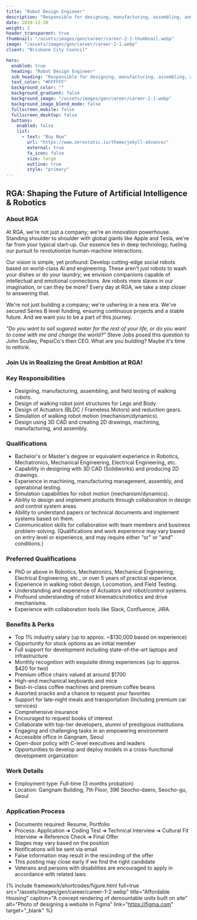 ```yaml
---
title: "Robot Design Engineer"
description: "Responsible for designing, manufacturing, assembling, and field testing of robots to enable natural walking"
date: 2018-12-20
weight: 2
header_transparent: true
thumbnail: "/assets/images/gen/career/career-2-1-thumbnail.webp"
image: "/assets/images/gen/career/career-2-1.webp"
client: "Brisbane City Council"

hero:
  enabled: true
  heading: "Robot Design Engineer"
  sub_heading: "Responsible for designing, manufacturing, assembling, and field testing of robots to enable natural walking"
  text_color: "#FFFFFF"
  background_color: ""
  background_gradient: false
  background_image: "/assets/images/gen/career/career-2-1.webp"
  background_image_blend_mode: false
  fullscreen_mobile: false
  fullscreen_desktop: false
  buttons:
    enabled: false
    list:
      - text: "Buy Now"
        url: "https://www.zerostatic.io/theme/jekyll-advance/"
        external: true
        fa_icon: false
        size: large
        outline: true
        style: "primary"
---
```


## **RGA: Shaping the Future of Artificial Intelligence & Robotics**

### **About RGA**
At RGA, we're not just a company; we're an innovation powerhouse. Standing shoulder to shoulder with global giants like Apple and Tesla, we're far from your typical start-up. Our essence lies in deep technology, fueling our pursuit to revolutionize human-machine interactions.

Our vision is simple, yet profound: Develop cutting-edge social robots based on world-class AI and engineering. These aren't just robots to wash your dishes or do your laundry; we envision companions capable of intellectual and emotional connections. Are robots mere slaves in our imagination, or can they be more? Every day at RGA, we take a step closer to answering that.

We're not just building a company; we're ushering in a new era. We've secured Series B level funding, ensuring continuous projects and a stable future. And we want you to be a part of this journey.

_"Do you want to sell sugared water for the rest of your life, or do you want to come with me and change the world?"_ Steve Jobs posed this question to John Sculley, PepsiCo's then CEO. What are you building? Maybe it's time to rethink.

### **Join Us in Realizing the Great Ambition at RGA!**

### **Key Responsibilities**
- Designing, manufacturing, assembling, and field testing of walking robots.
- Design of walking robot joint structures for Legs and Body.
- Design of Actuators (BLDC / Frameless Motors) and reduction gears.
- Simulation of walking robot motion (mechanism/dynamics).
- Design using 3D CAD and creating 2D drawings, machining, manufacturing, and assembly.

### **Qualifications**
- Bachelor's or Master's degree or equivalent experience in Robotics, Mechatronics, Mechanical Engineering, Electrical Engineering, etc.
- Capability in designing with 3D CAD (Solidworks) and producing 2D drawings.
- Experience in machining, manufacturing management, assembly, and operational testing.
- Simulation capabilities for robot motion (mechanism/dynamics).
- Ability to design and implement products through collaboration in design and control system areas.
- Ability to understand papers or technical documents and implement systems based on them.
- Communication skills for collaboration with team members and business problem-solving. (Qualifications and work experience may vary based on entry level or experience, and may require either "or" or "and" conditions.)

### **Preferred Qualifications**
- PhD or above in Robotics, Mechatronics, Mechanical Engineering, Electrical Engineering, etc., or over 5 years of practical experience.
- Experience in walking robot design, Locomotion, and Field Testing.
- Understanding and experience of Actuators and robot/control systems.
- Profound understanding of robot kinematics/robotics and drive mechanisms.
- Experience with collaboration tools like Slack, Confluence, JIRA.

### **Benefits & Perks**
- Top 1% industry salary (up to approx. ~$130,000 based on experience)
- Opportunity for stock options as an initial member
- Full support for development including state-of-the-art laptops and infrastructure
- Monthly recognition with exquisite dining experiences (up to approx. $420 for two)
- Premium office chairs valued at around $1700
- High-end mechanical keyboards and mice
- Best-in-class coffee machines and premium coffee beans
- Assorted snacks and a chance to request your favorites
- Support for late-night meals and transportation (Including premium car services)
- Comprehensive insurance
- Encouraged to request books of interest
- Collaborate with top-tier developers, alumni of prestigious institutions
- Engaging and challenging tasks in an empowering environment
- Accessible office in Gangnam, Seoul
- Open-door policy with C-level executives and leaders
- Opportunities to develop and deploy models in a cross-functional development organization

### **Work Details**
- Employment type: Full-time (3 months probation)
- Location: Gangnam Building, 7th Floor, 396 Seocho-daero, Seocho-gu, Seoul

### **Application Process**
- Documents required: Resume, Portfolio
- Process: Application ➔ Coding Test ➔ Technical Interview ➔ Cultural Fit Interview ➔ Reference Check ➔ Final Offer
- Stages may vary based on the position
- Notifications will be sent via email
- False information may result in the rescinding of the offer
- This posting may close early if we find the right candidate
- Veterans and persons with disabilities are encouraged to apply in accordance with related laws


{% include framework/shortcodes/figure.html full=true src="/assets/images/gen/career/career-1-2.webp" title="Affordable Housing"  caption="A concept rendering of demountable units built on site" alt="Photo of designing a website in Figma" link="https://figma.com" target="_blank" %}
